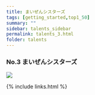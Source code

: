 ```yaml
---
title: まいぜんシスターズ
tags: [getting_started,top1_50]
summary: ""
sidebar: talents_sidebar
permalink: talents_3.html
folder: talents
---
```



### No.3 まいぜんシスターズ

![](https://yt3.ggpht.com/G7RTgeS3hyhX69n8UuOs0BmE4f_CNarOdJIQUVU0X7xflqMSC7PimpCZOx-eQQwLoKwK6Fik=s176-c-k-c0x00ffffff-no-rj)







{% include links.html %}

